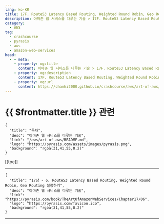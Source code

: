```yaml
---
lang: ko-KR
title: 17F. Route53 Latency Based Routing, Weighted Round Robin, Geo Routing 설정하기
description: 아마존 웹 서비스를 다루는 기술 > 17F. Route53 Latency Based Routing, Weighted Round Robin, Geo Routing 설정하기
category:
  - AWS
tag: 
  - crashcourse
  - pyrasis
  - aws 
  - amazon-web-services
head:
  - - meta:
    - property: og:title
      content: 아마존 웹 서비스를 다루는 기술 > 17F. Route53 Latency Based Routing, Weighted Round Robin, Geo Routing 설정하기
    - property: og:description
      content: 17F. Route53 Latency Based Routing, Weighted Round Robin, Geo Routing 설정하기
    - property: og:url
      content: https://chanhi2000.github.io/crashcourse/aws/art-of-aws/17F.html
---
```


# {{ $frontmatter.title }} 관련

```component VPCard
{
  "title": "목차",
  "desc": "아마존 웹 서비스를 다루는 기술",
  "link": "/aws/art-of-aws/README.md",
  "logo": "https://pyrasis.com/assets/images/pyrasis.png",
  "background": "rgba(31,41,55,0.2)"
}
```

[[toc]]

---

```component VPCard
{
  "title": "17장 - 6. Route53 Latency Based Routing, Weighted Round Robin, Geo Routing 설정하기",
  "desc": "아마존 웹 서비스를 다루는 기술",
  "link": "https://pyrasis.com/book/TheArtOfAmazonWebServices/Chapter17/06",
  "logo": "https://pyrasis.com/favicon.ico",
  "background": "rgba(31,41,55,0.2)"
}
```

<!-- TODO: 작성 -->

---

<TagLinks />